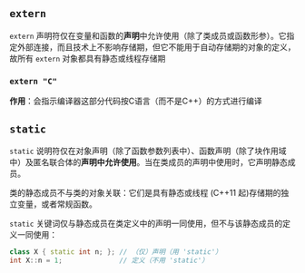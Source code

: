 ## `extern`
`extern` 声明符仅在变量和函数的**声明**中允许使用（除了类成员或函数形参）。它指定外部连接，而且技术上不影响存储期，但它不能用于自动存储期的对象的定义，故所有 `extern` 对象都具有静态或线程存储期

### `extern "C"`
**作用**：会指示编译器这部分代码按C语言（而不是C++）的方式进行编译


## `static`
`static` 说明符仅在对象声明（除了函数参数列表中）、函数声明（除了块作用域中）及匿名联合体的**声明中允许使用**。当在类成员的声明中使用时，它声明静态成员。

类的静态成员不与类的对象关联：它们是具有静态或线程 (C++11 起)存储期的独立变量，或者常规函数。

`static` 关键词仅与静态成员在类定义中的声明一同使用，但不与该静态成员的定义一同使用：

```cpp
class X { static int n; }; // （仅）声明（用 'static'）
int X::n = 1;              // 定义（不用 'static'）
```